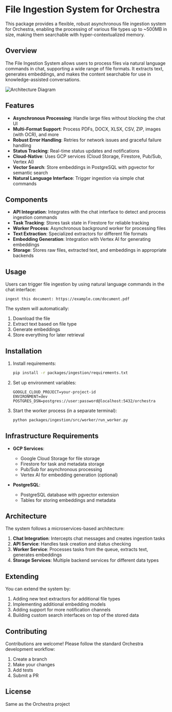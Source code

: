 # File Ingestion System for Orchestra

This package provides a flexible, robust asynchronous file ingestion system for Orchestra, enabling the processing of various file types up to ~500MB in size, making them searchable with hyper-contextualized memory.

## Overview

The File Ingestion System allows users to process files via natural language commands in chat, supporting a wide range of file formats. It extracts text, generates embeddings, and makes the content searchable for use in knowledge-assisted conversations.

![Architecture Diagram](https://mermaid.ink/svg/pako:eNrNVV1P2zAU_SuWnyaBpKZpS7qn8dAJaRMDNPEwIiXu9TKr1Db-YCvqf59jJ-2aamzTtD3ky_Xx8fVJzrl30gsUIYyh56sFSxSTa4EZ3YGkqSLppkBMDPOkgiO_E-lBR3wMb5UzVZyRHBIPB_DSzehvdZ4QlaM87hzfXcCVFvg8ufoACVhB3ZkPUx_GIfTG5ziG4HYIvqXHIMtP8WzqQdILX_6yFgYLkjCSZNITgtEcxuDvXbwdDh7vx-N7-AGsP2UtNO1C7Dv8-9LqRCf29jtYi7cK5XH-qDWbI8d-hCkkCHwY8YoTnpMEkBTGRTaUjG5xrZTgm5AxeE6eMJVK0QKpQCmXqf4ksZn2Cnn5FDKlJtWQKSmLHKYFzzH1XB6PYHbVhs_d-PzHWMsymTw7EB2tEkX5HqM6pDEUlO3oOb-jcNQQ-gRrpmQxVWcvGqP6hCBXpJWTWbxTzqFJUGMQRbXMIWBkzahnbRnGAFLKg-8IzZUZ5PQrSlBGpEEhqpUu_v8xthYAzUYvVDZj_p3oQGEtBJz1hRYbg2E60JpFvRpBwZYFpVvgZ_CqmMK7RgdAjG_tHjkMVF3BDU8VY1s7JEsqp2uxlyhb6WGMgc01rcJbrbPLI6PYkMVOovPJIUclwTbUJI5wdnx-FmWrzU2rYqCy4mRfS2rqSuqGDddLcHDV-VYCJ6l0ezp0enXWPeJaRvNKt2d0ySyRyiJJFVsIIssKHmQJlHZX07YNI66VukmgUBpTjhbMIikjlGxk-_zXS4vHLq0eJ6sXfx3f9Fy0i9T15i18BVcQnZTVp7Hn_GYWOKtRYk3Z9GGLjDCW4IpzRmDj9PXUbXx-06qL60pYL6SxH9lFjNJlswEzWIpzqWuADd9xphDNXYEkfEXsL1gTqK-fCqzXiQBJ2GpZRXILmTaV5CuCy8h-CaNzJDdA9dM-8vTUxf9rqRvUgzXuLpnlZg_vF2HsB36puzTDcG3jf2K66-gAkgK3NQc0SsKN0tgP37zQf6PO2UfDdAG_9_LDNLO2vb0W_gEqMv0r)

## Features

- **Asynchronous Processing**: Handle large files without blocking the chat UI
- **Multi-Format Support**: Process PDFs, DOCX, XLSX, CSV, ZIP, images (with OCR), and more
- **Robust Error Handling**: Retries for network issues and graceful failure handling
- **Status Tracking**: Real-time status updates and notifications
- **Cloud-Native**: Uses GCP services (Cloud Storage, Firestore, Pub/Sub, Vertex AI)
- **Vector Search**: Store embeddings in PostgreSQL with pgvector for semantic search
- **Natural Language Interface**: Trigger ingestion via simple chat commands

## Components

- **API Integration**: Integrates with the chat interface to detect and process ingestion commands
- **Task Tracking**: Stores task state in Firestore for reliable tracking
- **Worker Process**: Asynchronous background worker for processing files
- **Text Extraction**: Specialized extractors for different file formats
- **Embedding Generation**: Integration with Vertex AI for generating embeddings
- **Storage**: Stores raw files, extracted text, and embeddings in appropriate backends

## Usage

Users can trigger file ingestion by using natural language commands in the chat interface:

```
ingest this document: https://example.com/document.pdf
```

The system will automatically:
1. Download the file
2. Extract text based on file type
3. Generate embeddings 
4. Store everything for later retrieval

## Installation

1. Install requirements:
   ```bash
   pip install -r packages/ingestion/requirements.txt
   ```

2. Set up environment variables:
   ```
   GOOGLE_CLOUD_PROJECT=your-project-id
   ENVIRONMENT=dev
   POSTGRES_DSN=postgres://user:password@localhost:5432/orchestra
   ```

3. Start the worker process (in a separate terminal):
   ```bash
   python packages/ingestion/src/worker/run_worker.py
   ```

## Infrastructure Requirements

- **GCP Services**:
  - Google Cloud Storage for file storage
  - Firestore for task and metadata storage
  - Pub/Sub for asynchronous processing
  - Vertex AI for embedding generation (optional)
  
- **PostgreSQL**:
  - PostgreSQL database with pgvector extension
  - Tables for storing embeddings and metadata

## Architecture

The system follows a microservices-based architecture:

1. **Chat Integration**: Intercepts chat messages and creates ingestion tasks
2. **API Service**: Handles task creation and status checking
3. **Worker Service**: Processes tasks from the queue, extracts text, generates embeddings
4. **Storage Services**: Multiple backend services for different data types

## Extending

You can extend the system by:

1. Adding new text extractors for additional file types
2. Implementing additional embedding models
3. Adding support for more notification channels
4. Building custom search interfaces on top of the stored data

## Contributing

Contributions are welcome! Please follow the standard Orchestra development workflow:

1. Create a branch
2. Make your changes
3. Add tests
4. Submit a PR

## License

Same as the Orchestra project
